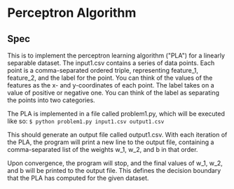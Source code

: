 # Perceptron Algorithm
## Spec ##

This is to implement the perceptron learning algorithm ("PLA") for a linearly separable dataset. The input1.csv contains a series of data points. Each point is a comma-separated ordered triple, representing feature_1, feature_2, and the label for the point. You can think of the values of the features as the x- and y-coordinates of each point. The label takes on a value of positive or negative one. You can think of the label as separating the points into two categories.

The PLA is implemented in a file called problem1.py, which will be executed like so:
```$ python problem1.py input1.csv output1.csv```

This should generate an output file called output1.csv. With each iteration of the PLA, the program will print a new line to the output file, containing a comma-separated list of the weights w_1, w_2, and b in that order.

Upon convergence, the program will stop, and the final values of w_1, w_2, and b will be printed to the output file. This defines the decision boundary that the PLA has computed for the given dataset.
